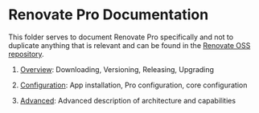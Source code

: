 # Renovate Pro Documentation

This folder serves to document Renovate Pro specifically and not to duplicate anything that is relevant and can be found in the [Renovate OSS repository](https://github.com/renovateapp/renovate).

1. [Overview](1-overview.md): Downloading, Versioning, Releasing, Upgrading

2. [Configuration](2-configuration.md): App installation, Pro configuration, core configuration

3. [Advanced](3-advanced.md): Advanced description of architecture and capabilities
